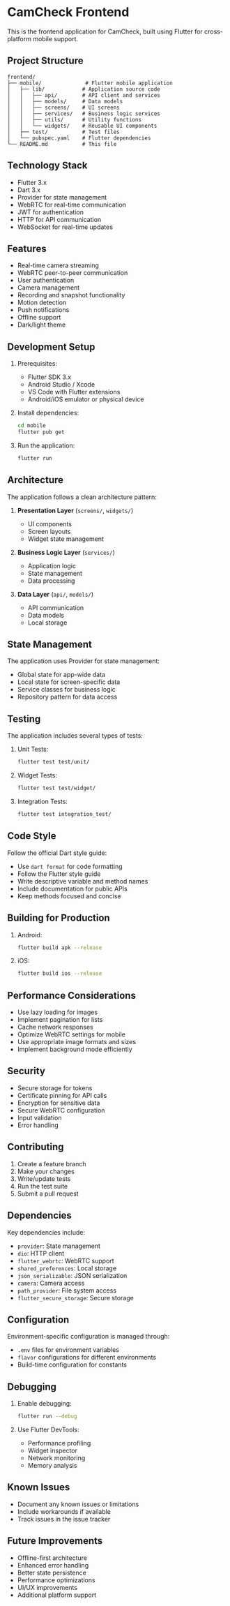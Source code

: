 # CamCheck Frontend

This is the frontend application for CamCheck, built using Flutter for cross-platform mobile support.

## Project Structure

```
frontend/
├── mobile/              # Flutter mobile application
│   ├── lib/            # Application source code
│   │   ├── api/        # API client and services
│   │   ├── models/     # Data models
│   │   ├── screens/    # UI screens
│   │   ├── services/   # Business logic services
│   │   ├── utils/      # Utility functions
│   │   └── widgets/    # Reusable UI components
│   ├── test/           # Test files
│   └── pubspec.yaml    # Flutter dependencies
└── README.md           # This file
```

## Technology Stack

- Flutter 3.x
- Dart 3.x
- Provider for state management
- WebRTC for real-time communication
- JWT for authentication
- HTTP for API communication
- WebSocket for real-time updates

## Features

- Real-time camera streaming
- WebRTC peer-to-peer communication
- User authentication
- Camera management
- Recording and snapshot functionality
- Motion detection
- Push notifications
- Offline support
- Dark/light theme

## Development Setup

1. Prerequisites:
   - Flutter SDK 3.x
   - Android Studio / Xcode
   - VS Code with Flutter extensions
   - Android/iOS emulator or physical device

2. Install dependencies:
   ```bash
   cd mobile
   flutter pub get
   ```

3. Run the application:
   ```bash
   flutter run
   ```

## Architecture

The application follows a clean architecture pattern:

1. **Presentation Layer** (`screens/`, `widgets/`)
   - UI components
   - Screen layouts
   - Widget state management

2. **Business Logic Layer** (`services/`)
   - Application logic
   - State management
   - Data processing

3. **Data Layer** (`api/`, `models/`)
   - API communication
   - Data models
   - Local storage

## State Management

The application uses Provider for state management:

- Global state for app-wide data
- Local state for screen-specific data
- Service classes for business logic
- Repository pattern for data access

## Testing

The application includes several types of tests:

1. Unit Tests:
   ```bash
   flutter test test/unit/
   ```

2. Widget Tests:
   ```bash
   flutter test test/widget/
   ```

3. Integration Tests:
   ```bash
   flutter test integration_test/
   ```

## Code Style

Follow the official Dart style guide:

- Use `dart format` for code formatting
- Follow the Flutter style guide
- Write descriptive variable and method names
- Include documentation for public APIs
- Keep methods focused and concise

## Building for Production

1. Android:
   ```bash
   flutter build apk --release
   ```

2. iOS:
   ```bash
   flutter build ios --release
   ```

## Performance Considerations

- Use lazy loading for images
- Implement pagination for lists
- Cache network responses
- Optimize WebRTC settings for mobile
- Use appropriate image formats and sizes
- Implement background mode efficiently

## Security

- Secure storage for tokens
- Certificate pinning for API calls
- Encryption for sensitive data
- Secure WebRTC configuration
- Input validation
- Error handling

## Contributing

1. Create a feature branch
2. Make your changes
3. Write/update tests
4. Run the test suite
5. Submit a pull request

## Dependencies

Key dependencies include:

- `provider`: State management
- `dio`: HTTP client
- `flutter_webrtc`: WebRTC support
- `shared_preferences`: Local storage
- `json_serializable`: JSON serialization
- `camera`: Camera access
- `path_provider`: File system access
- `flutter_secure_storage`: Secure storage

## Configuration

Environment-specific configuration is managed through:

- `.env` files for environment variables
- `flavor` configurations for different environments
- Build-time configuration for constants

## Debugging

1. Enable debugging:
   ```bash
   flutter run --debug
   ```

2. Use Flutter DevTools:
   - Performance profiling
   - Widget inspector
   - Network monitoring
   - Memory analysis

## Known Issues

- Document any known issues or limitations
- Include workarounds if available
- Track issues in the issue tracker

## Future Improvements

- Offline-first architecture
- Enhanced error handling
- Better state persistence
- Performance optimizations
- UI/UX improvements
- Additional platform support 